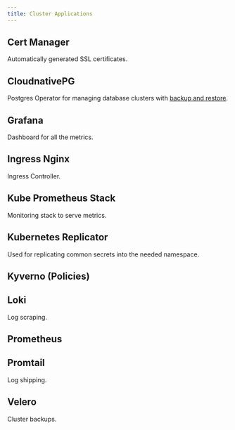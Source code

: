 ```yaml
---
title: Cluster Applications
---
```


## Cert Manager

Automatically generated SSL certificates.


## CloudnativePG

Postgres Operator for managing database clusters with [backup and restore](/docs/operations/backup-and-restore).


## Grafana

Dashboard for all the metrics.


## Ingress Nginx

Ingress Controller.


## Kube Prometheus Stack

Monitoring stack to serve metrics.


## Kubernetes Replicator

Used for replicating common secrets into the needed namespace.


## Kyverno (Policies)



## Loki

Log scraping.


## Prometheus


## Promtail

Log shipping.


## Velero

Cluster backups.
